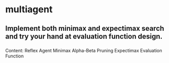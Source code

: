 # multiagent

## Implement both minimax and expectimax search and try your hand at evaluation function design.
### 
Content:
Reflex Agent
Minimax
Alpha-Beta Pruning
Expectimax
Evaluation Function

